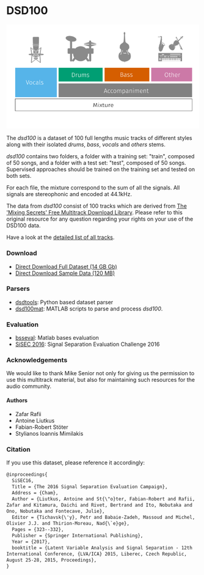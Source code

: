 # DSD100

<img src="./assets/musheader.png" alt="Drawing"/>

The _dsd100_ is a dataset of 100 full lengths music tracks of different styles along with their isolated _drums_, _bass_, _vocals_ and _others_ stems.

_dsd100_ contains two folders, a folder with a training set: "train", composed of 50 songs, and a folder with a test set: "test", composed of 50 songs. Supervised approaches should be trained on the training set and tested on both sets.

For each file, the mixture correspond to the sum of all the signals. All signals are stereophonic and encoded at 44.1kHz.

The data from _dsd100_ consist of 100 tracks which are derived from [The 'Mixing Secrets' Free Multitrack Download Library](www.cambridge-mt.com/ms-mtk.htm). Please refer to this original resource for any question regarding your rights on your use of the DSD100 data.

Have a look at the [detailed list of all tracks](https://www.sisec17.audiolabs-erlangen.de/#/dataset).

### Download

* [Direct Download Full Dataset (14 GB Gb)](http://liutkus.net/DSD100.zip)
* [Direct Download Sample Data (120 MB)](https://www.loria.fr/~aliutkus/DSD100subset.zip)

### Parsers

* [dsdtools](https://github.com/faroit/dsdtools): Python based dataset parser
* [dsd100mat](https://github.com/faroit/dsd100mat): MATLAB scripts to parse and process _dsd100_.

### Evaluation

* [bsseval](https://github.com/faroit/dsd100mat): Matlab bases evaluation
* [SiSEC 2016](https://sisec.inria.fr/sisec-2016/2016-professionally-produced-music-recordings/): Signal Separation Evaluation Challenge 2016


### Acknowledgements

We would like to thank Mike Senior not only for giving us the permission to use this multitrack material, but also for maintaining such resources for the audio community.

#### Authors

- Zafar Rafii
- Antoine Liutkus
- Fabian-Robert Stöter
- Stylianos Ioannis Mimilakis

### Citation

If you use this dataset, please reference it accordingly:

```
@inproceedings{
  SiSEC16,
  Title = {The 2016 Signal Separation Evaluation Campaign},
  Address = {Cham},
  Author = {Liutkus, Antoine and St{\"o}ter, Fabian-Robert and Rafii, Zafar and Kitamura, Daichi and Rivet, Bertrand and Ito, Nobutaka and Ono, Nobutaka and Fontecave, Julie},
  Editor = {Tichavsk{\'y}, Petr and Babaie-Zadeh, Massoud and Michel, Olivier J.J. and Thirion-Moreau, Nad{\`e}ge},
  Pages = {323--332},
  Publisher = {Springer International Publishing},
  Year = {2017},
  booktitle = {Latent Variable Analysis and Signal Separation - 12th International Conference, {LVA/ICA} 2015, Liberec, Czech Republic, August 25-28, 2015, Proceedings},
}
```
